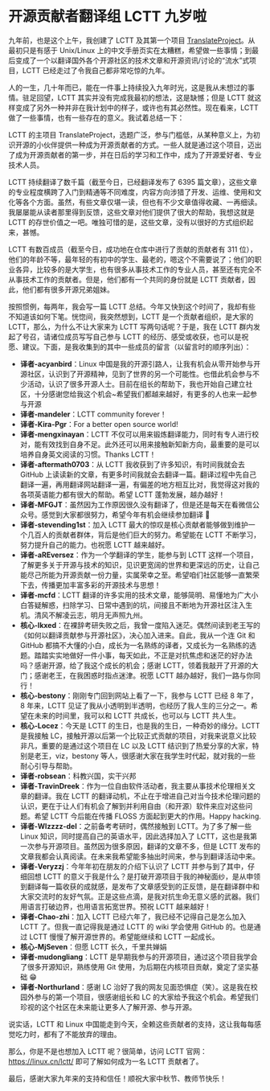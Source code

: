 开源贡献者翻译组 LCTT 九岁啦
======

九年前，也是这个上午，我创建了 LCTT 及其第一个项目 [TranslateProject](https://github.com/LCTT/TranslateProject/)。从最初只是有感于 Unix/Linux 上的中文手册页实在太糟糕，希望做一些事情；到最后变成了一个以翻译国外各个开源社区的技术文章和开源资讯/讨论的“流水”式项目，LCTT 已经走过了令我自己都非常吃惊的九年。

人的一生，几十年而已，能在一件事上持续投入九年时光，这是我从未想过的事情。驻足回望，LCTT 其实并没有完成我最初的想法，这是缺憾；但是 LCTT 就这样变成了另外一种并非在我计划中的样子，或许也有其必然性。现在看来，LCTT 做了一些事情，也有一些存在的意义。我试着总结一下：

LCTT 的主项目 TranslateProject，选题广泛，参与门槛低，从某种意义上，为初识开源的小伙伴提供一种成为开源贡献者的方式。一些人就是通过这个项目，迈出了成为开源贡献者的第一步，并在日后的学习和工作中，成为了开源爱好者、专业技术人员。

LCTT 持续翻译了数千篇（截至今日，已经翻译发布了 6395 篇文章），这些文章的专业程度横跨了入门到精通等不同难度，内容方向涉猎了开发、运维、使用和文化等各个方面。虽然，有些文章仅堪一读，但也有不少文章值得收藏、一再细读。我屡屡能从读者那里得到反馈，这些文章对他们提供了很大的帮助，我想这就是 LCTT 的存世价值之一吧。唯独可惜的是，这些文章，没有以很好的方式组织起来，甚憾。

LCTT 有数百成员（截至今日，成功地在仓库中进行了贡献的贡献者有 311 位），他们的年龄不等，最年轻的有初中的学生、最老的，嗯这个不需要说了；他们的职业各异，比较多的是大学生，也有很多从事技术工作的专业人员，甚至还有完全不从事技术工作的贡献者。但是，他们都有一个共同的身份就是 LCTT 贡献者，因此，他们都有很多开源兄弟姐妹。

按照惯例，每两年，我会写一篇 LCTT 总结。今年又快到这个时间了，我却有些不知道该如何下笔。恍惚间，我突然想到，LCTT 是一个贡献者组织，是大家的 LCTT，那么，为什么不让大家来为 LCTT 写两句话呢？于是，我在 LCTT 群内发起了号召，请诸位成员写写自己参与 LCTT 的经历、感受或收获，也可以是祝愿、建议。下面，是我收集到的其中一些成员的留言（以留言时的顺序列出）：

- **译者-acyanbird**：Linux 中国是我的开源引路人，让我有机会从零开始参与开源社区，认识到了开源精神，见到了世界的另一个可能性。也借此机会参与不少活动，认识了很多开源人士。目前在组长的帮助下，我也开始自己建立社区，十分感谢您给我这个机会~希望我们都越来越好，有更多的人也来一起参与开源
- **译者-mandeler**：LCTT community forever！
- **译者-Kira-Pgr**：For a better open source world!
- **译者-mengxinayan**：LCTT 不仅可以用来锻炼翻译能力，同时有专人进行校对，能有效找到自身不足。此外还可以用来接触新知新方向，最重要的是可以培养自身英文阅读的习惯。Thanks LCTT！
- **译者-aftermath0703**：从 LCTT 我收获到了许多知识，有时间我就会去 GitHub 上读读新的文章，有更多时间我就会去翻译一篇。翻译过程中先自己翻译一遍，再用翻译网站翻译一遍，有偏差的地方相互比对，我觉得这对我的各项英语能力都有很大的帮助。希望 LCTT 蓬勃发展，越办越好！
- **译者-MFGJT**：虽然因为工作原因很久没有翻译了，但是还是每天在看微信公众号。感觉到大家都很努力，希望今年有机会继续参加翻译 🌹
- **译者-stevending1st**：加入 LCTT 最大的惊叹是核心贡献者能够做到维护一个几百人的贡献者群体，背后是他们巨大的努力。希望能在 LCTT 不断学习，努力提升自己的能力。也祝愿 LCTT 越来越好。
- **译者-aREversez**：作为一个学翻译的学生，能参与到 LCTT 这样一个项目，了解更多关于开源与技术的知识，见识更宽阔的世界和更深远的历史，让自己能尽己所能为开源贡献一份力量，实属荣幸之至。希望咱们社区能够一直繁荣下去，传播更加丰富多彩的开源技术与思想！
- **译者-mcfd**：LCTT 翻译的许多实用的技术文章，能够简明、易懂地为广大小白答疑解惑，扫除学习、日常中遇到的坑，间接且不断地为开源社区注入生机。清风不解凌云志，明月无声照九州​。
- **核心-lkxed**：在裸辞考研失败之后，我曾一度陷入迷茫。偶然间读到老王写的《如何以翻译贡献参与开源社区》，决心加入进来。自此，我从一个连 Git 和 GitHub 都搞不大懂的小白，成长为一名熟练的译者，又成长为一名熟练的选题。踏踏实实地做好一件小事，每天如此，不正是对抗焦虑和迷茫的好办法吗？感谢开源，给了我这个成长的机会；感谢 LCTT，领着我敲开了开源的大门；感谢老王，在我困惑时指点迷津。祝愿 LCTT 越办越好，我们一路与你同行！
- **核心-bestony**：刚刚专门回到网站上看了一下，我参与 LCTT 已经 8 年了，8 年来，LCTT 见证了我从小透明到半透明，也经历了我人生的三分之一。希望在未来的时间里，我可以和 LCTT 共成长，也可以与 LCTT 共人生。
- **核心-Locez**：今天是 LCTT 的生日，也是我的生日，一种奇妙的缘分。LCTT 是我接触 LC，接触开源以后第一个比较正式贡献的项目，对我来说意义比较非凡，重要的是通过这个项目在 LC 以及 LCTT 结识到了热爱分享的大家，特别是老王，viz，bestony 等人，很感谢大家在我学生时代起，就对我的一些耐心引导与帮助。
- **译者-robsean**：科教兴国，实干兴邦
- **译者-TravinDreek**：作为一位自由软件活动者，我主要从事技术伦理相关文章的翻译。我在 LCTT 的翻译动机，不止在于增进自己对当今技术伦理问题的认识，更在于让人们有机会了解到并利用自由（和开源）软件来应对这些问题。希望 LCTT 今后能在传播 FLOSS 方面起到更大的作用。Happy hacking.
- **译者-Wlzzzz-del**：之前备考考研时，偶然接触到 LCTT。为了多了解一些 Linux 知识，同时提高自己的英语水平，因此选择加入了 LCTT，这也是我第一次参与开源项目。虽然因为很多原因，翻译的文章不多，但是 LCTT 发布的文章我都会认真阅读。在未来我希望能多抽出时间来，参与到翻译活动中来。
- **译者-Veryzzj**：今年年初在朋友的介绍下认识了 LCTT 并参与到了其中，仔细回想 LCTT 的意义于我是什么？是打破开源项目于我的神秘面纱，是从申领到翻译每一篇收获的成就感，是发布了文章感受到的正反馈，是在翻译群中和大家交流时的友好气氛。正是这些点滴，是我对抗生命无意义感的武器。我们用语言打破边界，也用语言拓宽世界。预祝 LCTT 越来越好！
- **译者-Chao-zhi**：加入 LCTT 已经六年了，我已经不记得自己是怎么加入 LCTT 了。但我一直记得我是通过 LCTT 的 wiki 学会使用 GitHub 的。也是通过 LCTT 慢慢了解开源世界的。希望能继续和 LCTT 一起成长。
- **核心-MjSeven**：但愿 LCTT 长久，千里共婵娟
- **译者-mudongliang**：LCTT 是早期我参与的开源项目，通过这个项目我学会了很多开源知识，熟练使用 Git 使用，为后期在内核项目贡献，奠定了坚实基础 😁
- **译者-Northurland**：感谢 LC 治好了我的网友见面恐惧症（笑）。这是我在校园外参与的第一个项目，很感谢组长和 LC 的大家给予我这个机会。希望我们珍视的这个社区在未来能让更多人了解开源、参与开源。

说实话，LCTT 和 Linux 中国能走到今天，全赖这些贡献者的支持，这让我每每感觉吃力时，都有了不能放弃的理由。

那么，你是不是也想加入 LCTT 呢？很简单，访问 LCTT 官网：https://linux.cn/lctt/ 即可了解如何成为一名 LCTT 贡献者了。

最后，感谢大家九年来的支持和信任！顺祝大家中秋节、教师节快乐！

